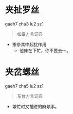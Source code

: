 # 夹扯罗丝
gaeh7 cha3 lu2 sz1
> 如皋方言词典
- 掺杂其中起扰作用
  - 他俫在下忙，你不要去～。

# 夹岔螺丝
gaeh7 cha5 lu2 sz1
> 东台方言词典
- 繁忙时又插进的麻烦事。
